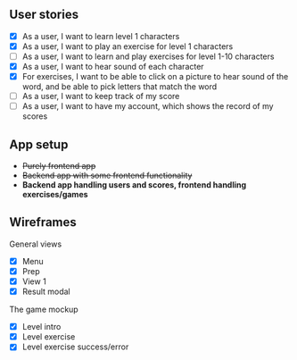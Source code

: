 ## User stories

- [x] As a user, I want to learn level 1 characters
- [x] As a user, I want to play an exercise for level 1 characters
- [ ] As a user, I want to learn and play exercises for level 1-10 characters
- [x] As a user, I want to hear sound of each character
- [x] For exercises, I want to be able to click on a picture to hear sound of the word, and be able to pick letters that match the word
- [ ] As a user, I want to keep track of my score
- [ ] As a user, I want to have my account, which shows the record of my scores

## App setup

- ~~Purely frontend app~~
- ~~Backend app with some frontend functionality~~
- **Backend app handling users and scores, frontend handling exercises/games**

## Wireframes

General views

- [x] Menu
- [x] Prep
- [x] View 1
- [x] Result modal

The game mockup

- [x] Level intro
- [x] Level exercise
- [x] Level exercise success/error

